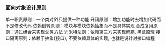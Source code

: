 ### 面向对象设计原则

单一职责原则：一个类对外只提供一种功能
开闭原则：增加功能时去增加代码而不是修改代码
依赖倒转原则：模块与模块依赖抽象而不是具体实现
合成复用原则：通过组合来实现父类方法
迪米特法则：依赖第三方来实现解耦, 黑盒原理
接口隔离原则：依赖于抽象(接口), 不要依赖具体的实现, 也就是说针对接口编程



